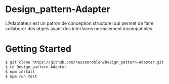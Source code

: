 # Design_pattern-Adapter

L’Adaptateur est un patron de conception structurel qui permet
de faire collaborer des objets ayant des interfaces normalement
incompatibles.

# Getting Started

```bash
$ git clone https://github.com/hassanrobleh/Design_pattern-Adapter.git
$ cd Design_pattern-Adapter
$ npm install
$ npm run test


